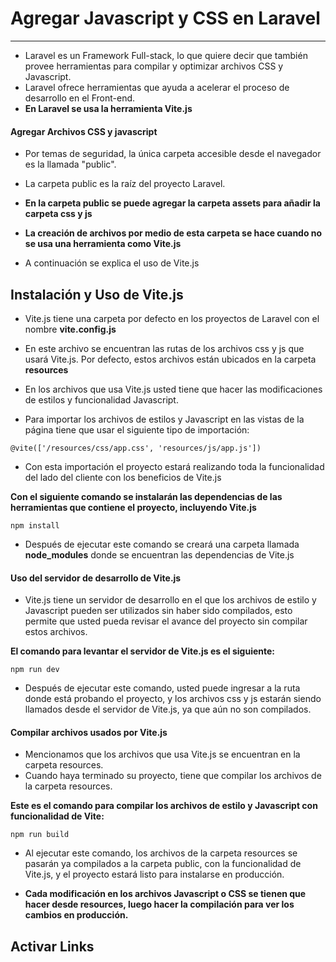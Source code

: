 
# Agregar Javascript y CSS en Laravel
------------

- Laravel es un Framework Full-stack, lo que quiere decir que también provee herramientas para compilar y optimizar archivos CSS y Javascript.
- Laravel ofrece herramientas que ayuda a acelerar el proceso de desarrollo en el Front-end.
- **En Laravel se usa la herramienta Vite.js**

#### Agregar Archivos CSS y javascript

- Por temas de seguridad, la única carpeta accesible desde el navegador es la llamada "public".
- La carpeta public es la raíz del proyecto Laravel.
- **En la carpeta public se puede agregar la carpeta assets para añadir la carpeta css y js**

- **La creación de archivos por medio de esta carpeta se hace cuando no se usa una herramienta como Vite.js**
- A continuación se explica el uso de Vite.js

## **Instalación y Uso de Vite.js**

- Vite.js tiene una carpeta por defecto en los proyectos de Laravel con el nombre **vite.config.js**  
- En este archivo se encuentran las rutas de los archivos css y js que usará Vite.js. Por defecto, estos archivos están ubicados en la carpeta **resources**
- En los archivos que usa Vite.js usted tiene que hacer las modificaciones de estilos y funcionalidad Javascript.

- Para importar los archivos de estilos y Javascript en las vistas de la página tiene que usar el siguiente tipo de importación:

```
@vite(['/resources/css/app.css', 'resources/js/app.js'])
```

- Con esta importación el proyecto estará realizando toda la funcionalidad del lado del cliente con los beneficios de Vite.js

**Con el siguiente comando se instalarán las dependencias de las herramientas que contiene el proyecto, incluyendo Vite.js** 

```
npm install
```

- Después de ejecutar este comando se creará una carpeta llamada **node_modules** donde se encuentran las dependencias de Vite.js

#### Uso del servidor de desarrollo de Vite.js

- Vite.js tiene un servidor de desarrollo en el que los archivos de estilo y Javascript pueden ser utilizados sin haber sido compilados, esto permite que usted pueda revisar el avance del proyecto sin compilar estos archivos.

**El comando para levantar el servidor de Vite.js es el siguiente:**

```
npm run dev
```

- Después de ejecutar este comando, usted puede ingresar a la ruta donde está probando el proyecto, y los archivos css y js estarán siendo llamados desde el servidor de Vite.js, ya que aún no son compilados.

#### Compilar archivos usados por Vite.js

- Mencionamos que los archivos que usa Vite.js se encuentran en la carpeta resources.
- Cuando haya terminado su proyecto, tiene que compilar los archivos de la carpeta resources.

**Este es el comando para compilar los archivos de estilo y Javascript con funcionalidad de Vite:**

```
npm run build
```

- Al ejecutar este comando, los archivos de la carpeta resources se pasarán ya compilados a la carpeta public, con la funcionalidad de Vite.js, y el proyecto estará listo para instalarse en producción.

- **Cada modificación en los archivos Javascript o CSS se tienen que hacer desde resources, luego hacer la compilación para ver los cambios en producción.**

## **Activar Links**




